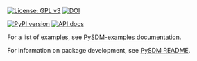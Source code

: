 [![License: GPL v3](https://img.shields.io/badge/License-GPL%20v3-blue.svg)](https://www.gnu.org/licenses/gpl-3.0.en.html)
[![DOI](https://zenodo.org/badge/199064632.svg)](https://zenodo.org/badge/latestdoi/199064632)

[![PyPI version](https://badge.fury.io/py/PySDM-examples.svg)](https://pypi.org/project/PySDM-examples)
[![API docs](https://img.shields.io/badge/API_docs-pdoc3-blue.svg)](https://open-atmos.github.io/PySDM/PySDM_examples.html)

For a list of examples, see [PySDM-examples documentation](https://open-atmos.github.io/PySDM/PySDM_examples.html).

For information on package development, see [PySDM README](https://github.com/open-atmos/PySDM/blob/main/README.md).

